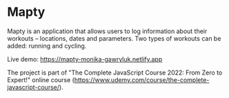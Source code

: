 # Mapty

Mapty is an application that allows users to log information about their workouts – locations, dates and parameters. Two types of workouts can be added: running and cycling.

Live demo: https://mapty-monika-gawryluk.netlify.app

The project is part of "The Complete JavaScript Course 2022: From Zero to Expert!" online course (https://www.udemy.com/course/the-complete-javascript-course/).
